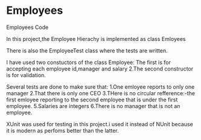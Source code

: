 # Employees
Employees Code

In this project,the Employee Hierachy is implemented as class Emloyees

There is also the EmployeeTest class where the tests are written.

I have used two constuctors of the class Employee:
The first is for accepting each employee id,manager and salary
2.The second constructor is for validation.

Several tests are done to make sure that:
1.One emloyee reports to only one manager
2.That there is only one CEO
3.THere is no circular refference:-the first emloyee reporting to the second employee that is under the first employee.
5.Salaries are integers
6.There is no manager that is not an employee.

XUnit was used for testing in this project.i used it instead of NUnit because it is modern as perfoms better than the latter.

